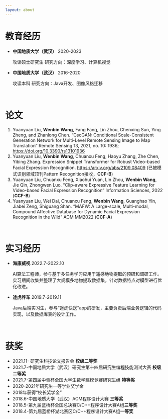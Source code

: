 ```yaml
---
layout: about 
---
```


# 教育经历
- **中国地质大学（武汉）**                                                 2020-2023

  攻读硕士研究生                    研究方向：深度学习、计算机视觉 

- **中国地质大学（武汉）**                                                 2016-2020

  攻读本科                               研究方向：Java开发、图像风格迁移

<br/>

# 论文
1. Yuanyuan Liu, **Wenbin Wang**, Fang Fang, Lin Zhou, Chenxing Sun, Ying Zheng, and Zhanlong Chen. “CscGAN: Conditional Scale-Consistent Generation Network for Multi-Level Remote Sensing Image to Map Translation” Remote Sensing 13, 2021, no. 10: 1936;
   https://doi.org/10.3390/rs13101936
2. Yuanyuan Liu, **Wenbin Wang**, Chuanxu Feng, Haoyu Zhang, Zhe Chen, Yibing Zhang. Expression Snippet Transformer for Robust Video-based Facial Expression Recognition. https://arxiv.org/abs/2109.08409 (已被模式识别领域顶刊Pattern Recognition接收，**CCF-B**)
3. Yuanyuan Liu, Chuanxu Feng, Xiaohui Yuan, Lin Zhou, **Wenbin Wang**, Jie Qin, Zhongwen Luo. “Clip-aware Expressive Feature Learning for Video-based Facial Expression Recognition” Information Sciences, 2022 (**CCF-B**)
4. Yuanyuan Liu, Wei Dai, Chuanxu Feng, **Wenbin Wang**, Guanghao Yin, Jiabei Zeng, Shiguang Shan. “MAFW: A Large-scale, Multi-modal, Compound Affective Database for Dynamic Facial Expression Recognition in the Wild” ACM MM2022 (**CCF-A**)

<br/>

# 实习经历
- **海康威视**                                                                 2022.7-2022.10

  AI算法工程师，参与基于多任务学习应用于遥感地物提取的预研和调研工作。实习期间收集并整理了大规模多地物提取数据集，针对数据特点对模型进行优化改进。

- **途虎养车**                                                                 2019.7-2019.11

  Java后端实习生，参与“途虎快送”app的研发，主要负责后端业务逻辑的代码实现，以及数据库表的设计工作。

<br/>

# 获奖

- 2021.11- 研究生科技论文报告会 **校级二等奖**
- 2021.7-中国地质大学（武汉）研究生第十四届研究生编程技能测试大赛 **校级二等奖**
- 2021.7-第四届中青杯全国大学生数学建模竞赛研究生组 **特等奖**
- 2020-2021年研究生一等学业奖学金
- 2018年获得“校长奖学金”
- 2018.6-中国地质大学（武汉）ACM程序设计大赛 **三等奖**
- 2018.5-第九届蓝桥杯全国总决赛C/C++程序设计大赛A组**三等奖**
- 2018.4-第九届蓝桥杯湖北赛区C/C++程序设计大赛A组**一等奖**
